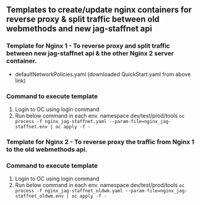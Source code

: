 ## Templates to create/update nginx containers for reverse proxy & split traffic between old webmethods and new jag-staffnet api

### Template for Nginx 1 - To reverse proxy and split traffic between new jag-staffnet api & the other Nginx 2 server container.
* defaultNetworkPolicies.yaml (downloaded QuickStart.yaml from above link)


### Command to execute template
1) Login to OC using login command
2) Run below command in each env. namespace dev/test/prod/tools
   ``oc process -f nginx_jag-staffnet.yaml --param-file=nginx_jag-staffnet.env | oc apply -f -``

### Template for Nginx 2 - To reverse proxy the traffic from Nginx 1 to the old webmethods api.


### Command to execute template
1) Login to OC using login command
2) Run below command in each env. namespace dev/test/prod/tools
   ``oc process -f nginx_jag-staffnet_oldwm.yaml --param-file=nginx_jag-staffnet_oldwm.env | oc apply -f -``
